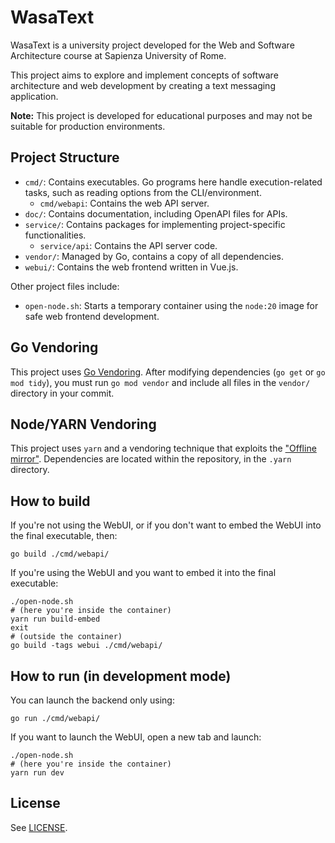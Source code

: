 # WasaText

WasaText is a university project developed for the Web and Software Architecture course at Sapienza University of Rome.

This project aims to explore and implement concepts of software architecture and web development by creating a text messaging application.

**Note:** This project is developed for educational purposes and may not be suitable for production environments.

## Project Structure

* `cmd/`: Contains executables. Go programs here handle execution-related tasks, such as reading options from the CLI/environment.
    * `cmd/webapi`: Contains the web API server.
* `doc/`: Contains documentation, including OpenAPI files for APIs.
* `service/`: Contains packages for implementing project-specific functionalities.
    * `service/api`: Contains the API server code.
* `vendor/`: Managed by Go, contains a copy of all dependencies.
* `webui/`: Contains the web frontend written in Vue.js.

Other project files include:

* `open-node.sh`: Starts a temporary container using the `node:20` image for safe web frontend development.

## Go Vendoring

This project uses [Go Vendoring](https://go.dev/ref/mod#vendoring). After modifying dependencies (`go get` or `go mod tidy`), you must run `go mod vendor` and include all files in the `vendor/` directory in your commit.

## Node/YARN Vendoring

This project uses `yarn` and a vendoring technique that exploits the ["Offline mirror"](https://yarnpkg.com/features/caching). Dependencies are located within the repository, in the `.yarn` directory.

## How to build

If you're not using the WebUI, or if you don't want to embed the WebUI into the final executable, then:

```shell
go build ./cmd/webapi/
```

If you're using the WebUI and you want to embed it into the final executable:

```shell
./open-node.sh
# (here you're inside the container)
yarn run build-embed
exit
# (outside the container)
go build -tags webui ./cmd/webapi/
```

## How to run (in development mode)

You can launch the backend only using:

```shell
go run ./cmd/webapi/
```

If you want to launch the WebUI, open a new tab and launch:

```shell
./open-node.sh
# (here you're inside the container)
yarn run dev
```

## License

See [LICENSE](LICENSE).
